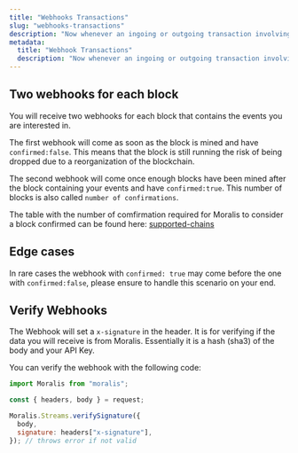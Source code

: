 ```yaml
---
title: "Webhooks Transactions"
slug: "webhooks-transactions"
description: "Now whenever an ingoing or outgoing transaction involving the address you are monitoring occurs, you will receive a webhook with the transaction details."
metadata: 
  title: "Webhook Transactions"
  description: "Now whenever an ingoing or outgoing transaction involving the address you are monitoring occurs, you will receive a webhook with the transaction details."
---
```


## Two webhooks for each block

You will receive two webhooks for each block that contains the events you are interested in.

The first webhook will come as soon as the block is mined and have `confirmed:false`. This means that the block is still running the risk of being dropped due to a reorganization of the blockchain.

The second webhook will come once enough blocks have been mined after the block containing your events and have `confirmed:true`. This number of blocks is also called `number of confirmations`.

The table with the number of comfirmation required for Moralis to consider a block confirmed can be found here: [supported-chains](https://docs.moralis.io/docs/what-is-streams-api-1#supported-chains)

## Edge cases

In rare cases the webhook with `confirmed: true` may come before the one with `confirmed:false`, please ensure to handle this scenario on your end.

## Verify Webhooks

The Webhook will set a `x-signature` in the header. It is for verifying if the data you will receive is from Moralis. Essentially it is a hash (sha3) of the body and your API Key.

You can verify the webhook with the following code:

```javascript
import Moralis from "moralis";

const { headers, body } = request;

Moralis.Streams.verifySignature({
  body,
  signature: headers["x-signature"],
}); // throws error if not valid
```